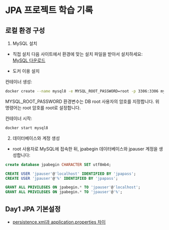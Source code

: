 # JPA 프로젝트 학습 기록

## 로컬 환경 구성
1. MySQL 설치

- 직접 설치
다음 사이트에서 환경에 맞는 설치 파일을 받아서 설치하세요:  
[MySQL 다운로드](https://dev.mysql.com/downloads/)

- 도커 이용 설치
  
컨테이너 생성:
```bash
docker create --name mysql8 -e MYSQL_ROOT_PASSWORD=root -p 3306:3306 mysql:8.0.27
```
MYSQL_ROOT_PASSWORD 환경변수는 DB root 사용자의 암호를 지정합니다.
위 명령어는 root 암호를 root로 설정합니다.


컨테이너 시작:
```bash
docker start mysql8
```
2. 데이터베이스와 계정 생성
- root 사용자로 MySQL에 접속한 뒤, jpabegin 데이터베이스와 jpauser 계정을 생성합니다:

```sql
create database jpabegin CHARACTER SET utf8mb4;

CREATE USER 'jpauser'@'localhost' IDENTIFIED BY 'jpapass';
CREATE USER 'jpauser'@'%' IDENTIFIED BY 'jpapass';

GRANT ALL PRIVILEGES ON jpabegin.* TO 'jpauser'@'localhost';
GRANT ALL PRIVILEGES ON jpabegin.* TO 'jpauser'@'%';
```
## Day1 JPA 기본설정
- [persistence.xml과 application.properties 차이](https://www.notion.so/JPA-28eb45b7ffa2802c9ce7d0d28017184f?p=abc123def456)
